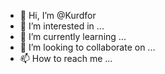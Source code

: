 - 👋 Hi, I’m @Kurdfor
- 👀 I’m interested in ...
- 🌱 I’m currently learning ...
- 💞️ I’m looking to collaborate on ...
- 📫 How to reach me ...

<!---
Kurdfor/Kurdfor is a ✨ special ✨ repository because its `README.md` (this file) appears on your GitHub profile.
You can click the Preview link to take a look at your changes.
--->
